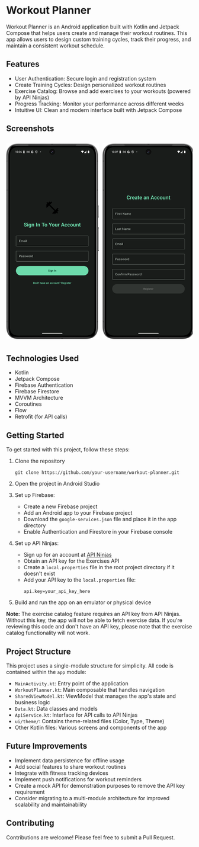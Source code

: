 # Workout Planner

Workout Planner is an Android application built with Kotlin and Jetpack Compose that helps users
create and manage their workout routines. This app allows users to design custom training cycles,
track their progress, and maintain a consistent workout schedule.

## Features

- User Authentication: Secure login and registration system
- Create Training Cycles: Design personalized workout routines
- Exercise Catalog: Browse and add exercises to your workouts (powered by API Ninjas)
- Progress Tracking: Monitor your performance across different weeks
- Intuitive UI: Clean and modern interface built with Jetpack Compose

## Screenshots

<div style="display: flex; overflow-x: auto; padding: 10px 0;">
  <img src="screenshots/Login%20Screen.png" alt="Login Screen" style="width: 250px; margin-right: 10px;">
  <img src="screenshots/Registration%20Screen.png" alt="Registration Screen" style="width: 250px; margin-right: 10px;">
  <img src="screenshots/Home%20Screen.png" alt="Home Screen" style="width: 250px; margin-right: 10px;">
  <img src="screenshots/Create%20Cycle%20Dialog.png" alt="Create Cycle Dialog" style="width: 250px; margin-right: 10px;">
  <img src="screenshots/Create%20Cycle%20Screen.png" alt="Create Cycle Screen" style="width: 250px; margin-right: 10px;">
  <img src="screenshots/Exercise%20Catalog.png" alt="Exercise Catalog" style="width: 250px; margin-right: 10px;">
  <img src="screenshots/Cycle%20Detail%20Screen.png" alt="Cycle Detail Screen" style="width: 250px; margin-right: 10px;">
  <img src="screenshots/Exercise%20editing.png" alt="Exercise editing" style="width: 250px; margin-right: 10px;">
  <img src="screenshots/Training%20Cycle%20Detail-%20Further%20Weeks.png" alt="Training Cycle Detail- Further Weeks" style="width: 250px; margin-right: 10px;">
</div>


## Technologies Used
- Kotlin
- Jetpack Compose
- Firebase Authentication
- Firebase Firestore
- MVVM Architecture
- Coroutines
- Flow
- Retrofit (for API calls)

## Getting Started

To get started with this project, follow these steps:

1. Clone the repository
   ```
   git clone https://github.com/your-username/workout-planner.git
   ```

2. Open the project in Android Studio

3. Set up Firebase:
    - Create a new Firebase project
    - Add an Android app to your Firebase project
    - Download the `google-services.json` file and place it in the app directory
    - Enable Authentication and Firestore in your Firebase console

4. Set up API Ninjas:
    - Sign up for an account at [API Ninjas](https://api-ninjas.com/)
    - Obtain an API key for the Exercises API
    - Create a `local.properties` file in the root project directory if it doesn't exist
    - Add your API key to the `local.properties` file:
      ```
      api.key=your_api_key_here
      ```

5. Build and run the app on an emulator or physical device

**Note:** The exercise catalog feature requires an API key from API Ninjas. Without this key, the
app will not be able to fetch exercise data. If you're reviewing this code and don't have an API
key, please note that the exercise catalog functionality will not work.

## Project Structure

This project uses a single-module structure for simplicity. All code is contained within the `app`
module:

- `MainActivity.kt`: Entry point of the application
- `WorkoutPlanner.kt`: Main composable that handles navigation
- `SharedViewModel.kt`: ViewModel that manages the app's state and business logic
- `Data.kt`: Data classes and models
- `ApiService.kt`: Interface for API calls to API Ninjas
- `ui/theme/`: Contains theme-related files (Color, Type, Theme)
- Other Kotlin files: Various screens and components of the app

## Future Improvements

- Implement data persistence for offline usage
- Add social features to share workout routines
- Integrate with fitness tracking devices
- Implement push notifications for workout reminders
- Create a mock API for demonstration purposes to remove the API key requirement
- Consider migrating to a multi-module architecture for improved scalability and maintainability

## Contributing

Contributions are welcome! Please feel free to submit a Pull Request.

